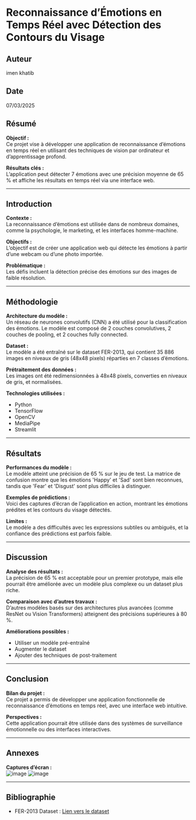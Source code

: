 # Reconnaissance d’Émotions en Temps Réel avec Détection des Contours du Visage

## Auteur
imen khatib

## Date
07/03/2025

## Résumé
**Objectif :**  
Ce projet vise à développer une application de reconnaissance d’émotions en temps réel en utilisant des techniques de vision par ordinateur et d’apprentissage profond.

**Résultats clés :**  
L’application peut détecter 7 émotions avec une précision moyenne de 65 % et affiche les résultats en temps réel via une interface web.

---

## Introduction
**Contexte :**  
La reconnaissance d’émotions est utilisée dans de nombreux domaines, comme la psychologie, le marketing, et les interfaces homme-machine.

**Objectifs :**  
L’objectif est de créer une application web qui détecte les émotions à partir d’une webcam ou d’une photo importée.

**Problématique :**  
Les défis incluent la détection précise des émotions sur des images de faible résolution.

---

## Méthodologie
**Architecture du modèle :**  
Un réseau de neurones convolutifs (CNN) a été utilisé pour la classification des émotions. Le modèle est composé de 2 couches convolutives, 2 couches de pooling, et 2 couches fully connected.

**Dataset :**  
Le modèle a été entraîné sur le dataset FER-2013, qui contient 35 886 images en niveaux de gris (48x48 pixels) réparties en 7 classes d’émotions.

**Prétraitement des données :**  
Les images ont été redimensionnées à 48x48 pixels, converties en niveaux de gris, et normalisées.

**Technologies utilisées :**  
- Python
- TensorFlow
- OpenCV
- MediaPipe
- Streamlit

---

## Résultats
**Performances du modèle :**  
Le modèle atteint une précision de 65 % sur le jeu de test. La matrice de confusion montre que les émotions 'Happy' et 'Sad' sont bien reconnues, tandis que 'Fear' et 'Disgust' sont plus difficiles à distinguer.

**Exemples de prédictions :**  
Voici des captures d’écran de l’application en action, montrant les émotions prédites et les contours du visage détectés.

**Limites :**  
Le modèle a des difficultés avec les expressions subtiles ou ambiguës, et la confiance des prédictions est parfois faible.

---

## Discussion
**Analyse des résultats :**  
La précision de 65 % est acceptable pour un premier prototype, mais elle pourrait être améliorée avec un modèle plus complexe ou un dataset plus riche.

**Comparaison avec d’autres travaux :**  
D’autres modèles basés sur des architectures plus avancées (comme ResNet ou Vision Transformers) atteignent des précisions supérieures à 80 %.

**Améliorations possibles :**  
- Utiliser un modèle pré-entraîné
- Augmenter le dataset
- Ajouter des techniques de post-traitement

---

## Conclusion
**Bilan du projet :**  
Ce projet a permis de développer une application fonctionnelle de reconnaissance d’émotions en temps réel, avec une interface web intuitive.

**Perspectives :**  
Cette application pourrait être utilisée dans des systèmes de surveillance émotionnelle ou des interfaces interactives.

---

## Annexes

**Captures d’écran :**  
![image](https://github.com/user-attachments/assets/3745b6b6-75b2-4b72-a090-031f65f7bf5b)
![image](https://github.com/user-attachments/assets/6566b8b3-ef1c-4126-9a62-bdbb4520c5a0)


---

## Bibliographie
- FER-2013 Dataset : [Lien vers le dataset](https://www.kaggle.com/datasets/msambare/fer2013)
